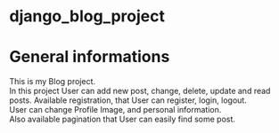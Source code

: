 # django_blog_project

# General informations

This is my Blog project.   
In this project User can add new post, change, delete, update and read posts. 
Available registration, that User can register, login, logout.  
User can change Profile Image, and personal information.  
Also available pagination that User can easily find some post.   

